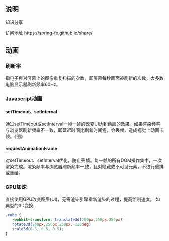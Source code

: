 ## 说明


知识分享

访问地址 https://spring-fe.github.io/share/


## 动画
### 刷新率
指电子束对屏幕上的图像重复扫描的次数，即屏幕每秒画面被刷新的次数，大多数电脑显示器刷新频率60Hz。
### Javascript动画
#### setTimeout、setInterval
通过setTimeout或setInterval一帧一帧的改变UI达到动画的效果。如果渲染频率与浏览器刷新频率不一致，即延迟时间比刷新时间短，会丢帧，造成视觉上动画卡顿。《图》
#### requestAnimationFrame
对setTimeout、setInterval优化，防止丢帧。每一帧的所有DOM操作集中，一次渲染完成。渲染频率与浏览器刷新频率一致，且对隐藏或不可见元素，不进行重排或重绘。
### GPU加速
直接使用GPU改变图层(UI)，无需渲染引擎重新渲染的过程，提高绘制速度。
如典型的3D变换:
```css
.cube {
   -webkit-transform: translate3d(250px,250px,250px)
   rotate3d(250px,250px,250px,-120deg)
   scale3d(0.5, 0.5, 0.5);
}
```

